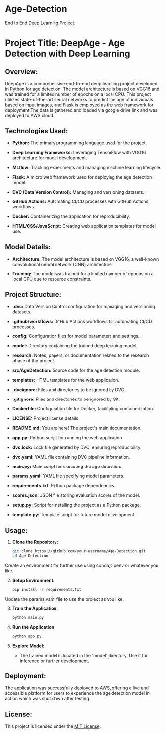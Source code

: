 # Age-Detection
End to End Deep Learning Project.

# Project Title: DeepAge - Age Detection with Deep Learning

## Overview:

DeepAge is a comprehensive end-to-end deep learning project developed in Python for age detection. The model architecture is based on VGG16 and was trained for a limited number of epochs on a local CPU. This project utilizes state-of-the-art neural networks to predict the age of individuals based on input images, and Flask is employed as the web framework for deployment.The data is gathered and loaded via google drive link and was deployed to AWS cloud.

## Technologies Used:

- **Python:** The primary programming language used for the project.
  
- **Deep Learning Frameworks:** Leveraging TensorFlow with VGG16 architecture for model development.

- **MLflow:** Tracking experiments and managing machine learning lifecycle.

- **Flask:** A micro web framework used for deploying the age detection model.

- **DVC (Data Version Control):** Managing and versioning datasets.

- **GitHub Actions:** Automating CI/CD processes with GitHub Actions workflows.

- **Docker:** Containerizing the application for reproducibility.

- **HTML/CSS/JavaScript:** Creating web application templates for model use.

## Model Details:

- **Architecture:** The model architecture is based on VGG16, a well-known convolutional neural network (CNN) architecture.

- **Training:** The model was trained for a limited number of epochs on a local CPU due to resource constraints.

## Project Structure:

- **.dvc:** Data Version Control configuration for managing and versioning datasets.
  
- **.github/workflows:** GitHub Actions workflows for automating CI/CD processes.

- **config:** Configuration files for model parameters and settings.

- **model:** Directory containing the trained deep learning model.

- **research:** Notes, papers, or documentation related to the research phase of the project.

- **src/AgeDetection:** Source code for the age detection module.

- **templates:** HTML templates for the web application.

- **.dvcignore:** Files and directories to be ignored by DVC.

- **.gitignore:** Files and directories to be ignored by Git.

- **Dockerfile:** Configuration file for Docker, facilitating containerization.

- **LICENSE:** Project license details.

- **README.md:** You are here! The project's main documentation.

- **app.py:** Python script for running the web application.

- **dvc.lock:** Lock file generated by DVC, ensuring reproducibility.

- **dvc.yaml:** YAML file containing DVC pipeline information.

- **main.py:** Main script for executing the age detection.

- **params.yaml:** YAML file specifying model parameters.

- **requirements.txt:** Python package dependencies.

- **scores.json:** JSON file storing evaluation scores of the model.

- **setup.py:** Script for installing the project as a Python package.

- **template.py:** Template script for future model development.

## Usage:



1. **Clone the Repository:**
   ```bash
   git clone https://github.com/your-username/Age-Detection.git
   cd Age-Detection
   ```
Create an environment for further use using conda,pipenv or whatever you like.

2. **Setup Environment:**
   ```bash
   pip install -r requirements.txt
   ```
Update the params.yaml file to use the project as you like.

3. **Train the Application:**
   ```bash
   python main.py
   ```

4. **Run the Application:**
   ```bash
   python app.py
   ```

5. **Explore Model:**
   - The trained model is located in the 'model' directory. Use it for inference or further development.

## Deployment:

The application was successfully deployed to AWS, offering a live and accessible platform for users to experience the age detection model in action which was shut down after testing.


## License:

This project is licensed under the [MIT License](LICENSE).

